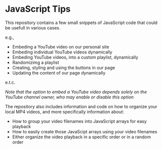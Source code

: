 
# JavaScript Tips

This repository contains a few small snippets of JavaScript code that could be usefull in various cases.

e.g.,

* Embeding a YouTube video on our personal site
* Embeding individual YouTube videos dynamically
* Embeding YouTube videos, into a custom playlist, dynamically
* Randomizimg a playlist
* Creating, styling and using the buttons in our page
* Updating the content of our page dynamically

e.t.c.

*Note that the option to embed a YouTube video depends solely on the YouTube channel owner, who may enable or disable this option*


The repository also includes information and code on how to organize your local MP4 videos, and more specifically information about:

* How to group your video filenames into JavaScript arrays for easy playback
* How to easily create those JavaScipt arrays using your video filenames
* Either organize the video playback in a specific order or in a random order

